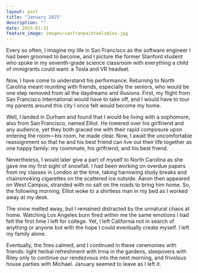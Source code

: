 ```yaml
---
layout: post
title: "January 2025"
description: ""
date: 2025-01-31
feature_image: images/sanfranpaintedladies.jpg
---
```

Every so often, I imagine my life in San Francisco as the software engineer I had been groomed to become, and I picture the former Stanford student who spoke in my seventh-grade science classroom with everything a child of immigrants could want: a Tesla and VR headset. 

<!--more-->

Now, I have come to understand his performance. Returning to North Carolina meant reuniting with friends, especially the seniors, who would be one step removed from all the daydreams and illusions. First, my flight from San Francisco International would have to take off, and I would have to tour my parents around this city I once felt would become my home.  

Well, I landed in Durham and found that I would be living with a sophomore, also from San Francisco, named Elliot. He towered over his girlfriend and any audience, yet they both graced me with their rapid composure upon entering the room—his room, he made clear. Now, I await the uncomfortable reassignment so that he and his best friend can live out their life together as one happy family: my roommate, his girlfriend, and his best friend. 

Nevertheless, I would later give a part of myself to North Carolina as she gave me my first sight of snowfall. I had been working on overdue papers from my classes in London at the time, taking harrowing study breaks and chainsmoking cigarettes on the scattered ice outside. Aaron then appeared on West Campus, stranded with no salt on the roads to bring him home. So, the following morning, Elliot woke to a shirtless man in my bed as I worked away at my desk.  

The snow melted away, but I remained distracted by the unnatural chaos at home. Watching Los Angeles burn fired within me the same emotions I had felt the first time I left for college. Yet, I left California not in search of anything or anyone but with the hope I could eventually create myself. I left my family alone. 

Eventually, the fires calmed, and I continued in these ceremonies with friends: light herbal refreshment with Irma in the gardens, sleepovers with Riley only to continue our rendezvous into the next morning, and frivolous house parties with Michael. January seemed to leave as I left it. 